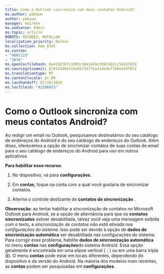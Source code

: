 ```yaml
---
title: Como o Outlook sincroniza com meus contatos Android?
ms.author: pebaum
author: pebaum
manager: mnirkhe
ms.audience: Admin
ms.topic: article
ROBOTS: NOINDEX, NOFOLLOW
localization_priority: Normal
ms.collection: Adm_O365
ms.custom:
- "9001115"
- "3076"
ms.openlocfilehash: 8a41923b7c3395c30414cbc39b74011c54267d78
ms.sourcegitcommit: 67015549afcbe05f3b77ea314e2ef7e0e439f9f2
ms.translationtype: MT
ms.contentlocale: pt-BR
ms.lasthandoff: 02/26/2020
ms.locfileid: "42286023"
---
```

# <a name="how-does-outlook-sync-with-my-android-contacts"></a>Como o Outlook sincroniza com meus contatos Android?

Ao redigir um email no Outlook, pesquisamos destinatários do seu catálogo de endereços do Android e do seu catálogo de endereços do Outlook. Além disso, oferecemos a opção de sincronizar contatos de suas contas de email para o seu catálogo de endereços do Android para uso em outros aplicativos. 
 
**Para habilitar esse recurso**:
 
1. No dispositivo, vá para **configurações**.

2. Em **contas**, toque na conta com a qual você gostaria de sincronizar contatos.

3. Alterne o controle deslizante de **contatos de sincronização** .
 
**Observação**: ao tentar habilitar a sincronização de contatos no Microsoft Outlook para Android, se a opção de alternância para que os **contatos sincronizados** estiver desabilitada, talvez você veja uma mensagem exibida com o texto, a *sincronização de contatos não está ativada nas configurações do sistema*. Isso pode ser devido à opção de **dados de sincronização automática** ser desabilitada nas configurações do sistema. Para corrigir esse problema, habilite **dados de sincronização automática** no menu **contas** nas **configurações**do sistema Android. Essa opção geralmente é encontrada em uma elipse vertical (⋮) ou em uma barra tripla (⫼). O menu **contas** pode estar em locais diferentes, dependendo do dispositivo e da versão do Android. Na maioria dos modelos mais recentes, as **contas** podem ser pesquisadas em **configurações**.
